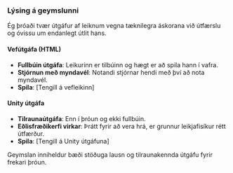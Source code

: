 ### Lýsing á geymslunni  

Ég þróaði tvær útgáfur af leiknum vegna tæknilegra áskorana við útfærslu og óvissu um endanlegt útlit hans.  

#### **Vefútgáfa (HTML)**  
- **Fullbúin útgáfa**: Leikurinn er tilbúinn og hægt er að spila hann í vafra.  
- **Stjórnun með myndavél**: Notandi stjórnar hendi með því að nota myndavél.  
- **Spila**: [Tengill á vefleikinn]  

#### **Unity útgáfa**  
- **Tilraunaútgáfa**: Enn í þróun og ekki fullbúin.  
- **Eðlisfræðikerfi virkar**: Þrátt fyrir að vera hrá, er grunnur leikjafisíkur rétt útfærður.  
- **Spila**: [Tengill á Unity útgáfuna]  

Geymslan inniheldur bæði stöðuga lausn og tilraunakennda útgáfu fyrir frekari þróun.
